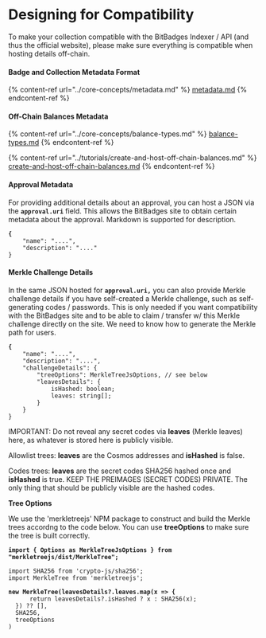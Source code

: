 # Designing for Compatibility

To make your collection compatible with the BitBadges Indexer / API (and thus the official website), please make sure everything is compatible when hosting details off-chain.

#### Badge and Collection Metadata Format

{% content-ref url="../core-concepts/metadata.md" %}
[metadata.md](../core-concepts/metadata.md)
{% endcontent-ref %}

#### Off-Chain Balances Metadata

{% content-ref url="../core-concepts/balance-types.md" %}
[balance-types.md](../core-concepts/balance-types.md)
{% endcontent-ref %}

{% content-ref url="../tutorials/create-and-host-off-chain-balances.md" %}
[create-and-host-off-chain-balances.md](../tutorials/create-and-host-off-chain-balances.md)
{% endcontent-ref %}

#### Approval Metadata

For providing additional details about an approval, you can host a JSON via the **`approval.uri`** field. This allows the BitBadges site to obtain certain metadata about the approval. Markdown is supported for description.

<pre><code><strong>{
</strong>    "name": "....",
    "description": "...."
}
</code></pre>

#### Merkle Challenge Details

In the same JSON hosted for **`approval.uri,`** you can also provide Merkle challenge details if you have self-created a Merkle challenge, such as self-generating codes / passwords. This is only needed if you want compatibility with the BitBadges site and to be able to claim / transfer w/ this Merkle challenge directly on the site. We need to know how to generate the Merkle path for users.

<pre class="language-typescript"><code class="lang-typescript"><strong>{
</strong>    "name": "....",
    "description": "....",
    "challengeDetails": {
        "treeOptions": MerkleTreeJsOptions, // see below
        "leavesDetails": {
            isHashed: boolean;
            leaves: string[];
        }
    }
}
</code></pre>

IMPORTANT: Do not reveal any secret codes via **leaves** (Merkle leaves) here, as whatever is stored here is publicly visible.

Allowlist trees: **leaves** are the Cosmos addresses and **isHashed** is false.

Codes trees: **leaves** are the secret codes SHA256 hashed once and **isHashed** is true. KEEP THE PREIMAGES (SECRET CODES) PRIVATE. The only thing that should be publicly visible are the hashed codes.

**Tree Options**

We use the 'merkletreejs' NPM package to construct and build the Merkle trees accordng to the code below. You can use **treeOptions** to make sure the tree is built correctly.

<pre class="language-typescript"><code class="lang-typescript"><strong>import { Options as MerkleTreeJsOptions } from "merkletreejs/dist/MerkleTree";
</strong></code></pre>

<pre class="language-typescript"><code class="lang-typescript">import SHA256 from 'crypto-js/sha256';
import MerkleTree from 'merkletreejs';

<strong>new MerkleTree(leavesDetails?.leaves.map(x => {
</strong>      return leavesDetails?.isHashed ? x : SHA256(x);
  }) ?? [],
  SHA256,
  treeOptions
)
</code></pre>
